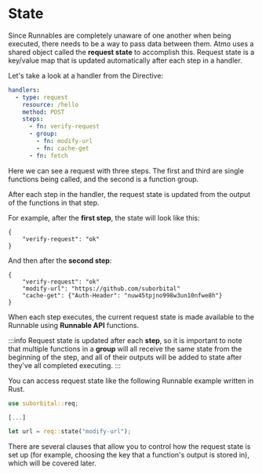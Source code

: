 # State

Since Runnables are completely unaware of one another when being executed, there needs to be a way to pass data between them. Atmo uses a shared object called the **request state** to accomplish this. Request state is a key/value map that is updated automatically after each step in a handler.

Let's take a look at a handler from the Directive:

```yaml
handlers:
  - type: request
    resource: /hello
    method: POST
    steps:
      - fn: verify-request
      - group:
        - fn: modify-url
        - fn: cache-get
      - fn: fetch
```

Here we can see a request with three steps. The first and third are single functions being called, and the second is a function group.

After each step in the handler, the request state is updated from the output of the functions in that step.

For example, after the **first step**, the state will look like this:

```text
{
    "verify-request": "ok"
}
```

And then after the **second step**:

```text
{
    "verify-request": "ok"
    "modify-url": "https://github.com/suborbital"
    "cache-get": {"Auth-Header": "nuw45tpjno998w3un10nfwe8h"}
}
```

When each step executes, the current request state is made available to the Runnable using **Runnable API** functions.

:::info
Request state is updated after each **step**, so it is important to note that multiple functions in a **group** will all receive the same state from the beginning of the step, and all of their outputs will be added to state after they've all completed executing.
:::

You can access request state like the following Runnable example written in Rust.

```rust
use suborbital::req;

[...]

let url = req::state("modify-url");
```

There are several clauses that allow you to control how the request state is set up \(for example, choosing the key that a function's output is stored in\), which will be covered later.

